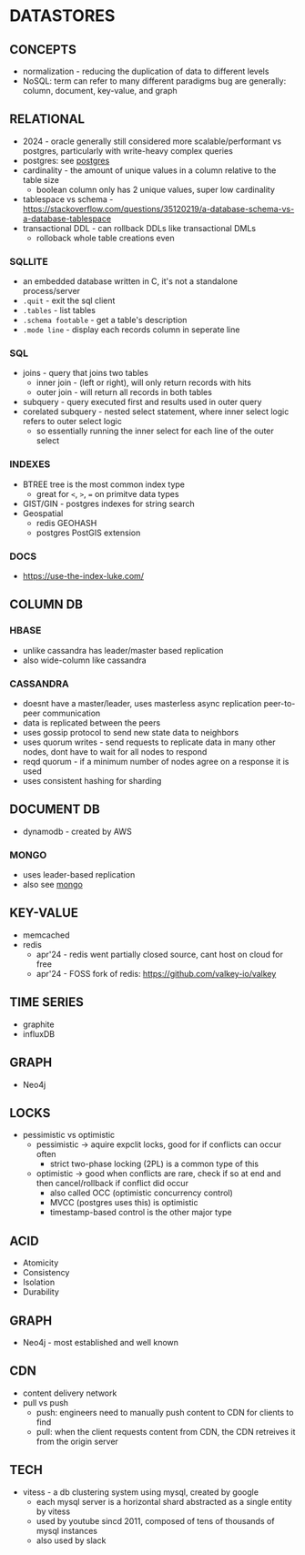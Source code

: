 # DATASTORES

## CONCEPTS
- normalization - reducing the duplication of data to different levels
- NoSQL: term can refer to many different paradigms bug are generally: column, document, key-value, and graph


## RELATIONAL
- 2024 - oracle generally still considered more scalable/performant vs postgres, particularly with write-heavy complex queries
- postgres: see [postgres](postgres_cheatsheet.md)
- cardinality - the amount of unique values in a column relative to the table size
    - boolean column only has 2 unique values, super low cardinality
- tablespace vs schema - https://stackoverflow.com/questions/35120219/a-database-schema-vs-a-database-tablespace
- transactional DDL - can rollback DDLs like transactional DMLs
    - rolloback whole table creations even
### SQLLITE
- an embedded database written in C, it's not a standalone process/server
- `.quit` - exit the sql client
- `.tables` - list tables
- `.schema footable` - get a table's description
- `.mode line` - display each records column in seperate line

### SQL
- joins - query that joins two tables
    - inner join - (left or right), will only return records with hits
    - outer join - will return all records in both tables
- subquery - query executed first and results used in outer query
- corelated subquery - nested select statement, where inner select logic refers to outer select logic
    - so essentially running the inner select for each line of the outer select
### INDEXES
- BTREE tree is the most common index type
    - great for `<`, `>`, `=` on primitve data types
- GIST/GIN - postgres indexes for string search
- Geospatial
    - redis GEOHASH
    - postgres PostGIS extension
### DOCS
- https://use-the-index-luke.com/

## COLUMN DB
### HBASE 
- unlike cassandra has leader/master based replication
- also wide-column like cassandra
### CASSANDRA
- doesnt have a master/leader, uses masterless async replication peer-to-peer communication
- data is replicated between the peers
- uses gossip protocol to send new state data to neighbors
- uses quorum writes - send requests to replicate data in many other nodes, dont have to wait for all nodes to respond
- reqd quorum - if a minimum number of nodes agree on a response it is used
- uses consistent hashing for sharding

## DOCUMENT DB
- dynamodb - created by AWS
### MONGO
- uses leader-based replication
- also see [mongo](mongo_cheatsheet.md)

## KEY-VALUE
- memcached
- redis
    - apr'24 - redis went partially closed source, cant host on cloud for free
    - apr'24 - FOSS fork of redis: https://github.com/valkey-io/valkey

## TIME SERIES
- graphite
- influxDB

## GRAPH
- Neo4j

## LOCKS
- pessimistic vs optimistic
    - pessimistic -> aquire expclit locks, good for if conflicts can occur often
        - strict two-phase locking (2PL) is a common type of this
    - optimistic -> good when conflicts are rare, check if so at end and then cancel/rollback if conflict did occur
        - also called OCC (optimistic concurrency control)
        - MVCC (postgres uses this) is optimistic
        - timestamp-based control is the other major type

## ACID
- Atomicity
- Consistency
- Isolation
- Durability

## GRAPH
- Neo4j - most established and well known

## CDN
- content delivery network
- pull vs push 
    - push: engineers need to manually push content to CDN for clients to find
    - pull: when the client requests content from CDN, the CDN retreives it from the origin server

## TECH
- vitess - a db clustering system using mysql, created by google
    - each mysql server is a horizontal shard abstracted as a single entity by vitess
    - used by youtube sincd 2011, composed of tens of thousands of mysql instances
    - also used by slack
